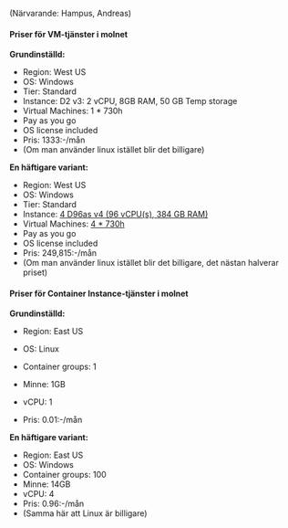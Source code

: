 (Närvarande: Hampus, Andreas)

#### Priser för VM-tjänster i molnet

**Grundinställd:**

- Region: West US
- OS: Windows
- Tier: Standard
- Instance: D2 v3: 2 vCPU, 8GB RAM, 50 GB Temp storage
- Virtual Machines: 1 * 730h
- Pay as you go
- OS license included
- Pris: 1333:-/mån
- (Om man använder linux istället blir det billigare)



**En häftigare variant:**

- Region: West US
- OS: Windows
- Tier: Standard
- Instance: <u>4 D96as v4 (96 vCPU(s), 384 GB RAM)</u>
- Virtual Machines: <u>4 * 730h</u>
- Pay as you go
- OS license included
- Pris: 249,815:-/mån
- (Om man använder linux istället blir det billigare, det nästan halverar priset)



#### Priser för Container Instance-tjänster i molnet

**Grundinställd:**

- Region: East US

- OS: Linux

- Container groups: 1

- Minne: 1GB

- vCPU: 1

- Pris: 0.01:-/mån

  

**En häftigare variant:**

- Region: East US
- OS: Windows
- Container groups: 100
- Minne: 14GB
- vCPU: 4
- Pris: 0.96:-/mån
- (Samma här att Linux är billigare)